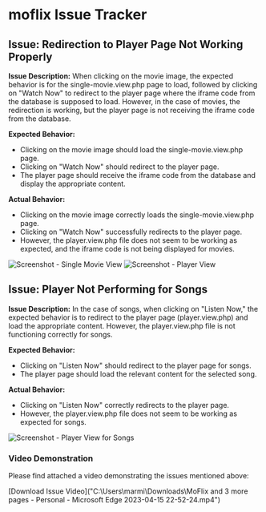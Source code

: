 # moflix Issue Tracker

## Issue: Redirection to Player Page Not Working Properly

**Issue Description:**
When clicking on the movie image, the expected behavior is for the single-movie.view.php page to load, followed by clicking on "Watch Now" to redirect to the player page where the iframe code from the database is supposed to load. However, in the case of movies, the redirection is working, but the player page is not receiving the iframe code from the database.

**Expected Behavior:**
- Clicking on the movie image should load the single-movie.view.php page.
- Clicking on "Watch Now" should redirect to the player page.
- The player page should receive the iframe code from the database and display the appropriate content.

**Actual Behavior:**
- Clicking on the movie image correctly loads the single-movie.view.php page.
- Clicking on "Watch Now" successfully redirects to the player page.
- However, the player.view.php file does not seem to be working as expected, and the iframe code is not being displayed for movies.

![Screenshot - Single Movie View]("C:\Users\marmi\OneDrive\Pictures\movie.png")
![Screenshot - Player View]("C:\Users\marmi\OneDrive\Pictures\playmovie.png")

## Issue: Player Not Performing for Songs

**Issue Description:**
In the case of songs, when clicking on "Listen Now," the expected behavior is to redirect to the player page (player.view.php) and load the appropriate content. However, the player.view.php file is not functioning correctly for songs.

**Expected Behavior:**
- Clicking on "Listen Now" should redirect to the player page for songs.
- The player page should load the relevant content for the selected song.

**Actual Behavior:**
- Clicking on "Listen Now" correctly redirects to the player page.
- However, the player.view.php file does not seem to be working as expected for songs.

![Screenshot - Player View for Songs](path/to/song_player_screenshot.png)

### Video Demonstration

Please find attached a video demonstrating the issues mentioned above:

[Download Issue Video]("C:\Users\marmi\Downloads\MoFlix and 3 more pages - Personal - Microsoft​ Edge 2023-04-15 22-52-24.mp4")

